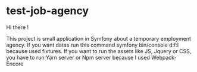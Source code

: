 # test-job-agency

Hi there !

This project is small application in Symfony about a temporary employment agency.
If you want datas run this command symfony bin/console d:f:l because used fixtures.
If you want to run the assets like JS, Jquery or CSS, you have to run Yarn server or Npm server because I used Webpack-Encore
